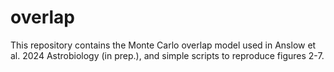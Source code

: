 # overlap

This repository contains the Monte Carlo overlap model used in Anslow et al. 2024 Astrobiology (in prep.), and simple scripts to reproduce figures 2-7.